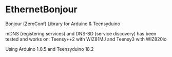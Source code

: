 EthernetBonjour
===============

Bonjour (ZeroConf) Library for Arduino & Teensyduino

mDNS (registering services) and DNS-SD (service discovery) has been tested and works on:
Teensy++2 with WIZ81MJ and
Teensy3 with WIZ820io

Using Arduino 1.0.5 and Teensyduino 18.2
